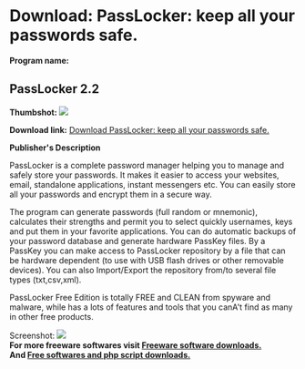 # Download: PassLocker: keep all your passwords safe.

**Program name:**

## PassLocker 2.2

  
**Thumbshot:** ![](http://www.freewarefiles.com/screenshot/passlockerplus_md.jpg)   
  
**Download link:** [Download PassLocker: keep all your passwords safe.](http://freesoftwares.boysofts.com/PassLocker_program_30004.html)  
  


**Publisher's Description**  
  


PassLocker is a complete password manager helping you to manage and safely store your passwords. It makes it easier to access your websites, email, standalone applications, instant messengers etc. You can easily store all your passwords and encrypt them in a secure way. 

The program can generate passwords (full random or mnemonic), calculates their strengths and permit you to select quickly usernames, keys and put them in your favorite applications. You can do automatic backups of your password database and generate hardware PassKey files. By a PassKey you can make access to PassLocker repository by a file that can be hardware dependent (to use with USB flash drives or other removable devices). You can also Import/Export the repository from/to several file types (txt,csv,xml). 

PassLocker Free Edition is totally FREE and CLEAN from spyware and malware, while has a lots of features and tools that you canA't find as many in other free products. 

  
  
Screenshot: ![](http://www.freewarefiles.com/screenshot/passlockerplus.jpg)   
**For more freeware softwares visit [Freeware software downloads.](http://freesoftwares.boysofts.com/)**   
**And [Free softwares and php script downloads.](http://www.boysofts.com/)**
